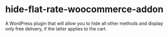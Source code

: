 # hide-flat-rate-woocommerce-addon
A WordPress plugin that will allow you to hide all other methods and display only free delivery, if the latter applies to the cart.

